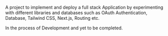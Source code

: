 A project to implement and deploy a full stack Application by experimenting with different libraries and databases such as OAuth Authentication, Database, Tailwind CSS, Next.js, Routing etc.

In the process of Development and yet to be completed.
